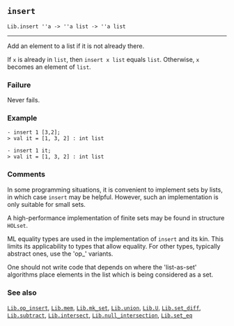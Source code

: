 ## `insert`

``` hol4
Lib.insert ''a -> ''a list -> ''a list
```

------------------------------------------------------------------------

Add an element to a list if it is not already there.

If `x` is already in `list`, then `insert x list` equals `list`.
Otherwise, `x` becomes an element of `list`.

### Failure

Never fails.

### Example

``` hol4
- insert 1 [3,2];
> val it = [1, 3, 2] : int list

- insert 1 it;
> val it = [1, 3, 2] : int list
```

### Comments

In some programming situations, it is convenient to implement sets by
lists, in which case `insert` may be helpful. However, such an
implementation is only suitable for small sets.

A high-performance implementation of finite sets may be found in
structure `HOLset`.

ML equality types are used in the implementation of `insert` and its
kin. This limits its applicability to types that allow equality. For
other types, typically abstract ones, use the 'op\_' variants.

One should not write code that depends on where the 'list-as-set'
algorithms place elements in the list which is being considered as a
set.

### See also

[`Lib.op_insert`](#Lib.op_insert), [`Lib.mem`](#Lib.mem),
[`Lib.mk_set`](#Lib.mk_set), [`Lib.union`](#Lib.union),
[`Lib.U`](#Lib.U), [`Lib.set_diff`](#Lib.set_diff),
[`Lib.subtract`](#Lib.subtract), [`Lib.intersect`](#Lib.intersect),
[`Lib.null_intersection`](#Lib.null_intersection),
[`Lib.set_eq`](#Lib.set_eq)
